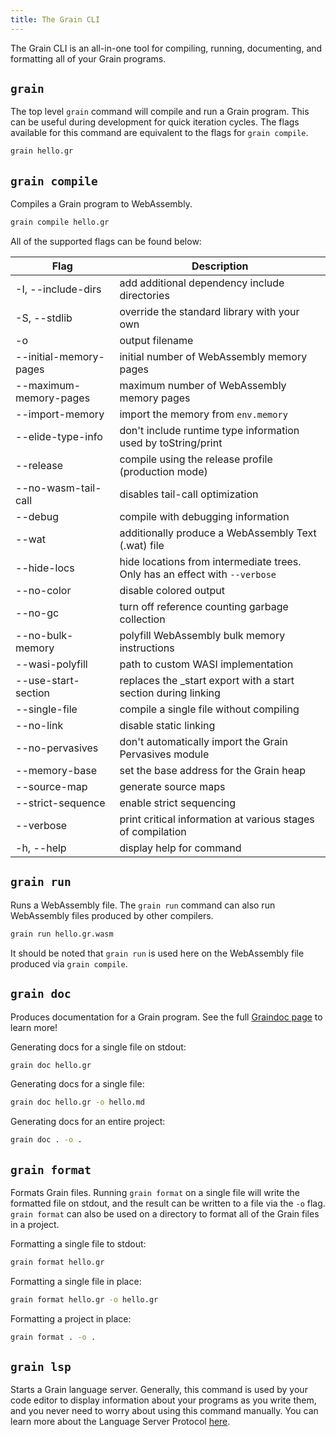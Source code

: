 ```yaml
---
title: The Grain CLI
---
```


The Grain CLI is an all-in-one tool for compiling, running, documenting, and formatting all of your Grain programs.

## `grain`

The top level `grain` command will compile and run a Grain program. This can be useful during development for quick iteration cycles. The flags available for this command are equivalent to the flags for `grain compile`.

```sh
grain hello.gr
```

## `grain compile`

Compiles a Grain program to WebAssembly.

```sh
grain compile hello.gr
```

All of the supported flags can be found below:

| Flag                          | Description                                                                 |
| ----------------------------- | --------------------------------------------------------------------------- |
| -I, --include-dirs <dirs>     | add additional dependency include directories                               |
| -S, --stdlib <path>           | override the standard library with your own                                 |
| -o <filename>                 | output filename                                                             |
| --initial-memory-pages <size> | initial number of WebAssembly memory pages                                  |
| --maximum-memory-pages <size> | maximum number of WebAssembly memory pages                                  |
| --import-memory               | import the memory from `env.memory`                                         |
| --elide-type-info             | don't include runtime type information used by toString/print               |
| --release                     | compile using the release profile (production mode)                         |
| --no-wasm-tail-call           | disables tail-call optimization                                             |
| --debug                       | compile with debugging information                                          |
| --wat                         | additionally produce a WebAssembly Text (.wat) file                         |
| --hide-locs                   | hide locations from intermediate trees. Only has an effect with `--verbose` |
| --no-color                    | disable colored output                                                      |
| --no-gc                       | turn off reference counting garbage collection                              |
| --no-bulk-memory              | polyfill WebAssembly bulk memory instructions                               |
| --wasi-polyfill <filename>    | path to custom WASI implementation                                          |
| --use-start-section           | replaces the \_start export with a start section during linking             |
| --single-file                 | compile a single file without compiling                                     |
| --no-link                     | disable static linking                                                      |
| --no-pervasives               | don't automatically import the Grain Pervasives module                      |
| --memory-base <addr>          | set the base address for the Grain heap                                     |
| --source-map                  | generate source maps                                                        |
| --strict-sequence             | enable strict sequencing                                                    |
| --verbose                     | print critical information at various stages of compilation                 |
| -h, --help                    | display help for command                                                    |

## `grain run`

Runs a WebAssembly file. The `grain run` command can also run WebAssembly files produced by other compilers.

```sh
grain run hello.gr.wasm
```

It should be noted that `grain run` is used here on the WebAssembly file produced via `grain compile`.

## `grain doc`

Produces documentation for a Grain program. See the full [Graindoc page](./graindoc) to learn more!

Generating docs for a single file on stdout:

```sh
grain doc hello.gr
```

Generating docs for a single file:

```sh
grain doc hello.gr -o hello.md
```

Generating docs for an entire project:

```sh
grain doc . -o .
```

## `grain format`

Formats Grain files. Running `grain format` on a single file will write the formatted file on stdout, and the result can be written to a file via the `-o` flag. `grain format` can also be used on a directory to format all of the Grain files in a project.

Formatting a single file to stdout:

```sh
grain format hello.gr
```

Formatting a single file in place:

```sh
grain format hello.gr -o hello.gr
```

Formatting a project in place:

```sh
grain format . -o .
```

## `grain lsp`

Starts a Grain language server. Generally, this command is used by your code editor to display information about your programs as you write them, and you never need to worry about using this command manually. You can learn more about the Language Server Protocol [here](https://microsoft.github.io/language-server-protocol/).
